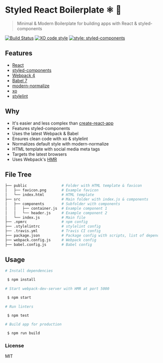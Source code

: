 # Styled React Boilerplate ⚛️ 💅
> Minimal & Modern Boilerplate for building apps with React & styled-components

[![Build Status](https://travis-ci.org/xxczaki/styled-react-boilerplate.svg?branch=master)](https://travis-ci.org/xxczaki/styled-react-boilerplate) 
[![XO code style](https://img.shields.io/badge/code_style-XO-5ed9c7.svg)](https://github.com/xojs/xo)
[![style: styled-components](https://img.shields.io/badge/style-%F0%9F%92%85%20styled--components-orange.svg?colorB=daa357&colorA=db748e)](https://github.com/styled-components/styled-components)

## Features
- [React](https://react.org)
- [styled-components](https://www.styled-components.com/)
- [Webpack 4](https://webpack.js.org/)
- [Babel 7](https://babeljs.io/)
- [modern-normalize](https://github.com/sindresorhus/modern-normalize)
- [xo](https://github.com/xojs/xo)
- [stylelint](https://stylelint.io/)

## Why
- It's easier and less complex than [create-react-app](https://github.com/facebook/create-react-app)
- Features styled-components
- Uses the latest Webpack & Babel
- Ensures clean code with xo & stylelint
- Normalizes default style with modern-normalize
- HTML template with social media meta tags
- Targets the latest browsers
- Uses Webpack's [HMR](https://webpack.js.org/concepts/hot-module-replacement/)

## File Tree
```bash
├── public                # Folder with HTML template & favicon
│   ├── favicon.png       # Example favicon
│   └── index.html        # HTML template
├── src                   # Main folder with index.js & components
│   ├── components        # Subfolder with components
│   │   ├── container.js  # Example component 1
│   │   └── header.js     # Example component 2
│   └── index.js          # Main file
├── .npmrc                # npm config
├── .stylelintrc          # stylelint config
├── .travis.yml           # Travis CI config
├── package.json          # Package config with scripts, list of dependencies etc.
├── webpack.config.js     # Webpack config
├── babel.config.js       # Babel config

```

## Usage
```bash
# Install dependencies

 $ npm install
 
# Start webpack-dev-server with HMR at port 5000

 $ npm start
 
# Run linters

 $ npm test
 
# Build app for production

 $ npm run build
```

### License

MIT
